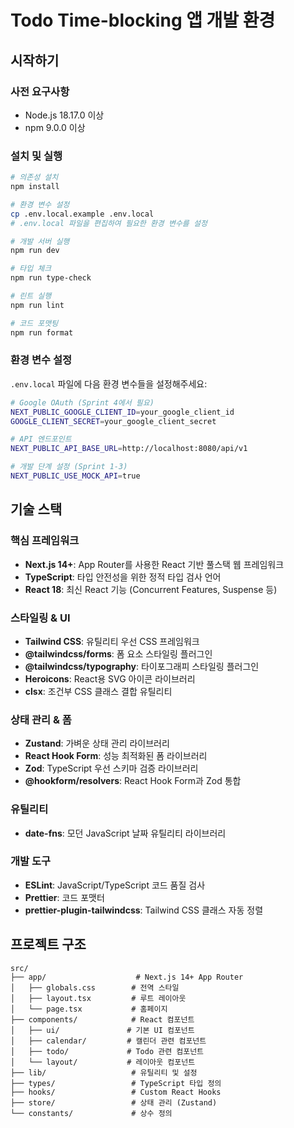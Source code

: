 # Todo Time-blocking 앱 개발 환경

## 시작하기

### 사전 요구사항
- Node.js 18.17.0 이상
- npm 9.0.0 이상

### 설치 및 실행

```bash
# 의존성 설치
npm install

# 환경 변수 설정
cp .env.local.example .env.local
# .env.local 파일을 편집하여 필요한 환경 변수를 설정

# 개발 서버 실행
npm run dev

# 타입 체크
npm run type-check

# 린트 실행
npm run lint

# 코드 포맷팅
npm run format
```

### 환경 변수 설정

`.env.local` 파일에 다음 환경 변수들을 설정해주세요:

```bash
# Google OAuth (Sprint 4에서 필요)
NEXT_PUBLIC_GOOGLE_CLIENT_ID=your_google_client_id
GOOGLE_CLIENT_SECRET=your_google_client_secret

# API 엔드포인트
NEXT_PUBLIC_API_BASE_URL=http://localhost:8080/api/v1

# 개발 단계 설정 (Sprint 1-3)
NEXT_PUBLIC_USE_MOCK_API=true
```

## 기술 스택

### 핵심 프레임워크
- **Next.js 14+**: App Router를 사용한 React 기반 풀스택 웹 프레임워크
- **TypeScript**: 타입 안전성을 위한 정적 타입 검사 언어
- **React 18**: 최신 React 기능 (Concurrent Features, Suspense 등)

### 스타일링 & UI
- **Tailwind CSS**: 유틸리티 우선 CSS 프레임워크
- **@tailwindcss/forms**: 폼 요소 스타일링 플러그인
- **@tailwindcss/typography**: 타이포그래피 스타일링 플러그인
- **Heroicons**: React용 SVG 아이콘 라이브러리
- **clsx**: 조건부 CSS 클래스 결합 유틸리티

### 상태 관리 & 폼
- **Zustand**: 가벼운 상태 관리 라이브러리
- **React Hook Form**: 성능 최적화된 폼 라이브러리
- **Zod**: TypeScript 우선 스키마 검증 라이브러리
- **@hookform/resolvers**: React Hook Form과 Zod 통합

### 유틸리티
- **date-fns**: 모던 JavaScript 날짜 유틸리티 라이브러리

### 개발 도구
- **ESLint**: JavaScript/TypeScript 코드 품질 검사
- **Prettier**: 코드 포맷터
- **prettier-plugin-tailwindcss**: Tailwind CSS 클래스 자동 정렬

## 프로젝트 구조

```
src/
├── app/                    # Next.js 14+ App Router
│   ├── globals.css        # 전역 스타일
│   ├── layout.tsx         # 루트 레이아웃
│   └── page.tsx           # 홈페이지
├── components/            # React 컴포넌트
│   ├── ui/               # 기본 UI 컴포넌트
│   ├── calendar/         # 캘린더 관련 컴포넌트
│   ├── todo/             # Todo 관련 컴포넌트
│   └── layout/           # 레이아웃 컴포넌트
├── lib/                   # 유틸리티 및 설정
├── types/                 # TypeScript 타입 정의
├── hooks/                 # Custom React Hooks
├── store/                 # 상태 관리 (Zustand)
└── constants/             # 상수 정의
```
